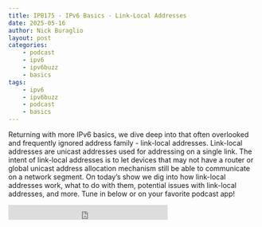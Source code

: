```yaml
---
title: IPB175 - IPv6 Basics - Link-Local Addresses
date: 2025-05-16
author: Nick Buraglio
layout: post
categories:
    - podcast
    - ipv6
    - ipv6buzz
    - basics
tags:
    - ipv6
    - ipv6buzz
    - podcast
    - basics
---
```


Returning with more IPv6 basics, we dive deep into that often overlooked and frequently ignored address family - link-local addresses. Link-local addresses are unicast addresses used for addressing on a single link. The intent of link-local addresses is to let devices that may not have a router or global unicast address allocation mechanism still be able to communicate on a network segment. On today’s show we dig into how link-local addresses work, what to do with them, potential issues with link-local addresses, and more.
Tune in below or on your favorite podcast app!

<iframe width="320" height="30" src="https://packetpushers.net/?powerpress_embed=70334-podcast&amp;powerpress_player=mediaelement-audio" title="Blubrry Podcast Player" frameborder="0" scrolling="no"></iframe>
